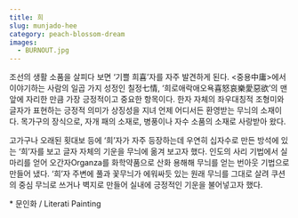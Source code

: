 ```yaml
---
title: 희
slug: munjado-hee
category: peach-blossom-dream
images:
  - BURNOUT.jpg
---
```


조선의 생활 소품을 살피다 보면 ‘기쁠 희喜’자를 자주 발견하게 된다. <중용中庸>에서 이야기하는 사람의 일곱 가지 성정인 칠정七情, ‘희로애락애오욕喜怒哀樂愛惡欲’의 맨앞에 자리한 만큼 가장 긍정적이고 중요한 항목이다. 한자 자체의 좌우대칭적 조형미와 글자가 표현하는 긍정적 의미가 상징성을 지녀 언제 어디서든 환영받는 무늬의 소재이다. 목가구의 장식으로, 자개 패의 소재로, 병풍이나 자수 소품의 소재로 사랑받아 왔다.

고가구나 오래된 횟대보 등에 ‘희’자가 자주 등장하는데 우연히 십자수로 만든 방석에 있는 ‘희’자를 보고 글자 자체의 기운을 무늬에 옮겨 보고자 했다. 인도의 사리 기법에서 실마리를 얻어 오간자Organza를 화학약품으로 산화 용해해 무늬를 얻는 번아웃 기법으로 만들어 냈다. ‘희’자 주변에 풀과 꽃무늬가 에워싸듯 있는 원래 무늬를 그대로 살려 쿠션의 중심 무늬로 쓰거나 벽지로 만들어 실내에 긍정적인 기운을 불어넣고자 했다.

&#x2A; 문인화 / Literati Painting
